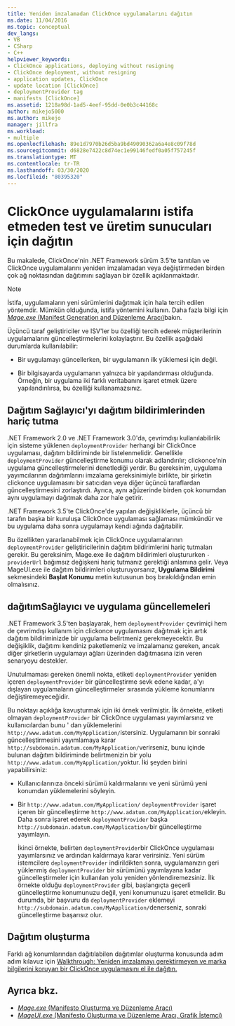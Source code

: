 ```yaml
---
title: Yeniden imzalamadan ClickOnce uygulamalarını dağıtın
ms.date: 11/04/2016
ms.topic: conceptual
dev_langs:
- VB
- CSharp
- C++
helpviewer_keywords:
- ClickOnce applications, deploying without resigning
- ClickOnce deployment, without resigning
- application updates, ClickOnce
- update location [ClickOnce]
- deploymentProvider tag
- manifests [ClickOnce]
ms.assetid: 1218a98d-1ad5-4eef-95dd-0e0b3c44168c
author: mikejo5000
ms.author: mikejo
manager: jillfra
ms.workload:
- multiple
ms.openlocfilehash: 89e1d7970b26d5ba9bd49090362a6a4e8c09f78d
ms.sourcegitcommit: d6828e7422c8d74ec1e99146fedf0a05f757245f
ms.translationtype: MT
ms.contentlocale: tr-TR
ms.lasthandoff: 03/30/2020
ms.locfileid: "80395320"
---
```

# <a name="deploy-clickonce-applications-for-testing-and-production-servers-without-resigning"></a>ClickOnce uygulamalarını istifa etmeden test ve üretim sunucuları için dağıtın
Bu makalede, ClickOnce'nin .NET Framework sürüm 3.5'te tanıtılan ve ClickOnce uygulamalarını yeniden imzalamadan veya değiştirmeden birden çok ağ noktasından dağıtımını sağlayan bir özellik açıklanmaktadır.

> [!NOTE]
> İstifa, uygulamaların yeni sürümlerini dağıtmak için hala tercih edilen yöntemdir. Mümkün olduğunda, istifa yöntemini kullanın. Daha fazla bilgi için [ *Mage.exe* (Manifest Generation and Düzenleme Aracı)](/dotnet/framework/tools/mage-exe-manifest-generation-and-editing-tool)bakın.

 Üçüncü taraf geliştiriciler ve ISV'ler bu özelliği tercih ederek müşterilerinin uygulamalarını güncelleştirmelerini kolaylaştırır. Bu özellik aşağıdaki durumlarda kullanılabilir:

- Bir uygulamayı güncellerken, bir uygulamanın ilk yüklemesi için değil.

- Bir bilgisayarda uygulamanın yalnızca bir yapılandırması olduğunda. Örneğin, bir uygulama iki farklı veritabanını işaret etmek üzere yapılandırılırsa, bu özelliği kullanamazsınız.

## <a name="exclude-deploymentprovider-from-deployment-manifests"></a>Dağıtım Sağlayıcı'yı dağıtım bildirimlerinden hariç tutma
 .NET Framework 2.0 ve .NET Framework 3.0'da, çevrimdışı kullanılabilirlik için sisteme yüklenen `deploymentProvider` herhangi bir ClickOnce uygulaması, dağıtım bildiriminde bir listelenmelidir. Genellikle `deploymentProvider` güncelleştirme konumu olarak adlandırılır; clickonce'nin uygulama güncelleştirmelerini denetlediği yerdir. Bu gereksinim, uygulama yayımcılarının dağıtımlarını imzalama gereksinimiyle birlikte, bir şirketin clickonce uygulamasını bir satıcıdan veya diğer üçüncü taraflardan güncelleştirmesini zorlaştırdı. Ayrıca, aynı ağüzerinde birden çok konumdan aynı uygulamayı dağıtmak daha zor hale getirir.

 .NET Framework 3.5'te ClickOnce'de yapılan değişikliklerle, üçüncü bir tarafın başka bir kuruluşa ClickOnce uygulaması sağlaması mümkündür ve bu uygulama daha sonra uygulamayı kendi ağında dağıtabilir.

 Bu özellikten yararlanabilmek için ClickOnce uygulamalarının `deploymentProvider` geliştiricilerinin dağıtım bildirimlerini hariç tutmaları gerekir. Bu gereksinim, Mage.exe ile dağıtım bildirimleri oluştururken `-providerUrl` bağımsız değişkeni hariç tutmanız gerektiği anlamına gelir. Veya MageUI.exe ile dağıtım bildirimleri oluşturuyorsanız, **Uygulama Bildirimi** sekmesindeki **Başlat Konumu** metin kutusunun boş bırakıldığından emin olmalısınız.

## <a name="deploymentprovider-and-application-updates"></a>dağıtımSağlayıcı ve uygulama güncellemeleri
 .NET Framework 3.5'ten başlayarak, hem `deploymentProvider` çevrimiçi hem de çevrimdışı kullanım için clickonce uygulamasını dağıtmak için artık dağıtım bildiriminizde bir uygulama belirtmeniz gerekmeyecektir. Bu değişiklik, dağıtımı kendiniz paketlemeniz ve imzalamanız gereken, ancak diğer şirketlerin uygulamayı ağları üzerinden dağıtmasına izin veren senaryoyu destekler.

 Unutulmaması gereken önemli nokta, etiketi `deploymentProvider` yeniden içeren `deploymentProvider` bir güncelleştirme sevk edene kadar, a'yı dışlayan uygulamaların güncelleştirmeler sırasında yükleme konumlarını değiştiremeyeceğidir.

 Bu noktayı açıklığa kavuşturmak için iki örnek verilmiştir. İlk örnekte, etiketi olmayan `deploymentProvider` bir ClickOnce uygulaması yayımlarsınız ve kullanıcılardan bunu ' dan yüklemelerini `http://www.adatum.com/MyApplication/`istersiniz. Uygulamanın bir sonraki güncelleştirmesini yayımlamaya karar `http://subdomain.adatum.com/MyApplication/`verirseniz, bunu içinde bulunan dağıtım bildiriminde belirtmenizin bir yolu `http://www.adatum.com/MyApplication/`yoktur. İki şeyden birini yapabilirsiniz:

- Kullanıcılarınıza önceki sürümü kaldırmalarını ve yeni sürümü yeni konumdan yüklemelerini söyleyin.

- Bir `http://www.adatum.com/MyApplication/` `deploymentProvider` işaret içeren bir güncelleştirme `http://www.adatum.com/MyApplication/`ekleyin. Daha sonra işaret ederek `deploymentProvider` başka `http://subdomain.adatum.com/MyApplication/`bir güncelleştirme yayımlayın.

  İkinci örnekte, belirten `deploymentProvider`bir ClickOnce uygulaması yayımlarsınız ve ardından kaldırmaya karar verirsiniz. Yeni sürüm istemcilere `deploymentProvider` indirildikten sonra, uygulamanızın geri yüklenmiş `deploymentProvider` bir sürümünü yayımlayana kadar güncelleştirmeler için kullanılan yolu yeniden yönlendiremezsiniz. İlk örnekte olduğu `deploymentProvider` gibi, başlangıçta geçerli güncelleştirme konumunuzu değil, yeni konumunuzu işaret etmelidir. Bu durumda, bir başvuru da `deploymentProvider` eklemeyi `http://subdomain.adatum.com/MyApplication/`denerseniz, sonraki güncelleştirme başarısız olur.

## <a name="create-a-deployment"></a>Dağıtım oluşturma
 Farklı ağ konumlarından dağıtılabilen dağıtımlar oluşturma konusunda adım adım kılavuz için [Walkthrough: Yeniden imzalamayı gerektirmeyen ve marka bilgilerini koruyan bir ClickOnce uygulamasını el ile dağıtın.](../deployment/walkthrough-manually-deploying-a-clickonce-app-no-re-signing-required.md)

## <a name="see-also"></a>Ayrıca bkz.
- [*Mage.exe* (Manifesto Oluşturma ve Düzenleme Aracı)](/dotnet/framework/tools/mage-exe-manifest-generation-and-editing-tool)
- [*MageUI.exe* (Manifesto Oluşturma ve Düzenleme Aracı, Grafik İstemci)](/dotnet/framework/tools/mageui-exe-manifest-generation-and-editing-tool-graphical-client)
